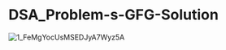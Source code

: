 # DSA_Problem-s-GFG-Solution
![1_FeMgYocUsMSEDJyA7Wyz5A](https://user-images.githubusercontent.com/84726790/191054767-4c08bfe2-202a-446d-92ef-fc97b2e14251.png)
